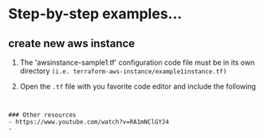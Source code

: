 # Step-by-step examples...

## create new aws instance
1. The 'awsinstance-sample1.tf' configuration code file must be in its own directory `(i.e. terraform-aws-instance/example1instance.tf)`

2. Open the `.tf` file with you favorite code editor and include the following

```


### Other resources
- https://www.youtube.com/watch?v=RA1mNClGYJ4
- 

